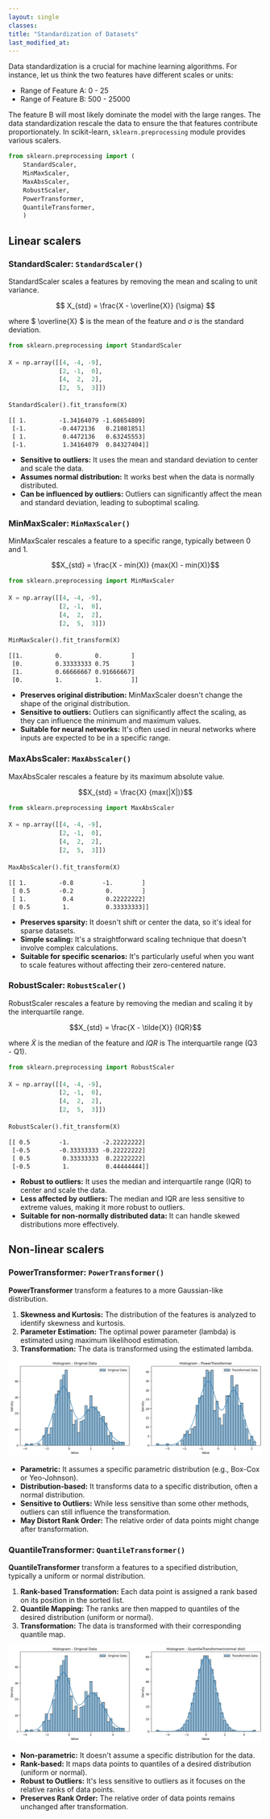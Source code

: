 ```yaml
---
layout: single 
classes: 
title: "Standardization of Datasets" 
last_modified_at:
---
```


Data standardization is a crucial for machine learning algorithms. For instance, let us think the two features have different scales or units:

- Range of Feature A: 0 - 25
- Range of Feature B: 500 - 25000

The feature B will most likely dominate the model with the large ranges.
The data standardization rescale the data to ensure the that features contribute proportionately.
In scikit-learn, `sklearn.preprocessing` module provides various scalers.

``` python
from sklearn.preprocessing import (
    StandardScaler,
    MinMaxScaler,
    MaxAbsScaler,
    RobustScaler,
    PowerTransformer,
    QuantileTransformer,
    )
```

## Linear scalers

### StandardScaler: `StandardScaler()`

StandardScaler scales a features by removing the mean and scaling to unit variance.

$$ X_{std} = \frac{X - \overline{X}} {\sigma} $$

where $ \overline{X} $ is the mean of the feature and $\sigma$ is the standard deviation.


``` python
from sklearn.preprocessing import StandardScaler

X = np.array([[4, -4, -9],
              [2, -1,  0],
              [4,  2,  2],
              [2,  5,  3]])
              
StandardScaler().fit_transform(X)
```

    [[ 1.         -1.34164079 -1.68654809]
     [-1.         -0.4472136   0.21081851]
     [ 1.          0.4472136   0.63245553]
     [-1.          1.34164079  0.84327404]]

- **Sensitive to outliers:** It uses the mean and standard deviation to center and scale the data.
- **Assumes normal distribution:** It works best when the data is normally distributed.
- **Can be influenced by outliers:** Outliers can significantly affect the mean and standard deviation, leading to suboptimal scaling.

### MinMaxScaler: `MinMaxScaler()`

MinMaxScaler rescales a feature to a specific range, typically between 0 and 1.

$$X_{std} = \frac{X - min(X)} {max(X) - min(X)}$$

``` python
from sklearn.preprocessing import MinMaxScaler

X = np.array([[4, -4, -9],
              [2, -1,  0],
              [4,  2,  2],
              [2,  5,  3]])
              
MinMaxScaler().fit_transform(X)
```

    [[1.         0.         0.        ]
     [0.         0.33333333 0.75      ]
     [1.         0.66666667 0.91666667]
     [0.         1.         1.        ]]

- **Preserves original distribution:** MinMaxScaler doesn't change the shape of the original distribution.
- **Sensitive to outliers:** Outliers can significantly affect the scaling, as they can influence the minimum and maximum values.
- **Suitable for neural networks:** It's often used in neural networks where inputs are expected to be in a specific range.

### MaxAbsScaler: `MaxAbsScaler()`

MaxAbsScaler rescales a feature by its maximum absolute value.

$$X_{std} = \frac{X} {max(|X|)}$$

``` python
from sklearn.preprocessing import MaxAbsScaler

X = np.array([[4, -4, -9],
              [2, -1,  0],
              [4,  2,  2],
              [2,  5,  3]])
              
MaxAbsScaler().fit_transform(X)
```

    [[ 1.         -0.8        -1.        ]
     [ 0.5        -0.2         0.        ]
     [ 1.          0.4         0.22222222]
     [ 0.5         1.          0.33333333]]

- **Preserves sparsity:** It doesn't shift or center the data, so it's ideal for sparse datasets.
- **Simple scaling:** It's a straightforward scaling technique that doesn't involve complex calculations.
- **Suitable for specific scenarios:** It's particularly useful when you want to scale features without affecting their zero-centered nature.

### RobustScaler: `RobustScaler()`

RobustScaler rescales a feature by removing the median and scaling it by the interquartile range.

$$X_{std} = \frac{X - \tilde{X}} {IQR}$$

where $\tilde{X}$ is the median of the feature and $IQR$ is The interquartile range (Q3 - Q1).

``` python
from sklearn.preprocessing import RobustScaler

X = np.array([[4, -4, -9],
              [2, -1,  0],
              [4,  2,  2],
              [2,  5,  3]])
              
RobustScaler().fit_transform(X)
```

    [[ 0.5        -1.         -2.22222222]
     [-0.5        -0.33333333 -0.22222222]
     [ 0.5         0.33333333  0.22222222]
     [-0.5         1.          0.44444444]]

- **Robust to outliers:** It uses the median and interquartile range (IQR) to center and scale the data.
- **Less affected by outliers:** The median and IQR are less sensitive to extreme values, making it more robust to outliers.
- **Suitable for non-normally distributed data:** It can handle skewed distributions more effectively.

## Non-linear scalers

### PowerTransformer: `PowerTransformer()`

**PowerTransformer** transform a features to a more Gaussian-like distribution.

1. **Skewness and Kurtosis:** The distribution of the features is analyzed to identify skewness and kurtosis.
2. **Parameter Estimation:** The optimal power parameter (lambda) is estimated using maximum likelihood estimation.
3. **Transformation:** The data is transformed using the estimated lambda.

![](/assets/images/PowerTransformer.png)

- **Parametric:** It assumes a specific parametric distribution (e.g., Box-Cox or Yeo-Johnson).
- **Distribution-based:** It transforms data to a specific distribution, often a normal distribution.
- **Sensitive to Outliers:** While less sensitive than some other methods, outliers can still influence the transformation.
- **May Distort Rank Order:** The relative order of data points might change after transformation.

### QuantileTransformer: `QuantileTransformer()`

**QuantileTransformer** transform a features to a specified distribution, typically a uniform or normal distribution.

1. **Rank-based Transformation:** Each data point is assigned a rank based on its position in the sorted list.
2. **Quantile Mapping:** The ranks are then mapped to quantiles of the desired distribution (uniform or normal).
3. **Transformation:** The data is transformed with their corresponding quantile map.

![](/assets/images/QuantileTransformer.png)

- **Non-parametric:** It doesn't assume a specific distribution for the data.
- **Rank-based:** It maps data points to quantiles of a desired distribution (uniform or normal).
- **Robust to Outliers:** It's less sensitive to outliers as it focuses on the relative ranks of data points.
- **Preserves Rank Order:** The relative order of data points remains unchanged after transformation.
